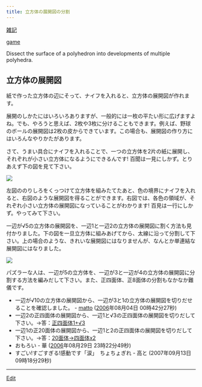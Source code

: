 ```yaml
---
title: 立方体の展開図の分割
---
```

[雑記](/雑記)

[game](/game)

Dissect the surface of a polyhedron into developments of multiple polyhedra.


## 立方体の展開図

紙で作った立方体の辺にそって、ナイフを入れると、立方体の展開図が作れます。

展開のしかたにはいろいろありますが、一般的には一枚の平たい形に広げますよね。でも、やろうと思えば、2枚や3枚に分けることもできます。例えば、野球のボールの展開図は2枚の皮からできています。この場合も、展開図の作り方にはいろんなやりかたがあります。



さて、うまい具合にナイフを入れることで、一つの立方体を2片の紙に展開し、それぞれが小さい立方体になるようにできるんです! 百聞は一見にしかず。とりあえず下の図を見て下さい。

![](cube-extended.jpg)

左図ののりしろをくっつけて立方体を組みたてたあと、色の境界にナイフを入れると、右図のような展開図を得ることができます。右図では、各色の領域が、それぞれ小さい立方体の展開図になっていることがわかります! 百見は一行にしかず。やってみて下さい。



一辺が√5の立方体の展開図を、一辺1と一辺2の立方体の展開図に割く方法も見付かりました。下の図を一旦立方体に組みあげてから、太線に沿って分割して下さい。上の場合のような、きれいな展開図にはなりませんが、なんとか単連結な展開図にはなりました。

![](2by1.gif)



パズラーな人は、一辺が5の立方体を、一辺が3と一辺が4の立方体の展開図に分割する方法を編みだして下さい。また、正四面体、正8面体の分割もなかなか難儀です。

* 一辺が√10の立方体の展開図から、一辺が3と1の立方体の展開図を切りだせることを確認しました。 - [matto](/matto) ([2006](/2006)年08月04日 00時42分27秒)
* 一辺2の正四面体の展開図から、一辺1と√3の正四面体の展開図を切りだして下さい。→答：[正四面体1+√3](/正四面体1+√3)
* 一辺1の正20面体の展開図から、一辺1と2の正四面体の展開図を切りだして下さい。→答：[20面体→四面体x2](/20面体→四面体x2)
* おもろい - 華 ([2006](/2006)年08月29日 23時22分49秒)
* すごい!すごすぎる!感動です「涙」　ちょちょぎれ - 高と (2007年09月13日 09時18分29秒)
<!--  -->
[](cube-extended.jpg)

[](2by1.gif)

[](cube-extended.pdf)









----
[Edit](https://github.com/vitroid/vitroid.github.io/edit/master/MD/立方体の展開図の分割.md)
